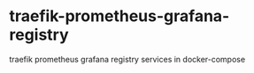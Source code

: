 # traefik-prometheus-grafana-registry
traefik prometheus grafana registry services in docker-compose
